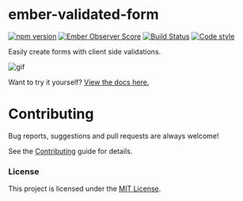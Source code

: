 # ember-validated-form

[![npm version](https://badge.fury.io/js/ember-validated-form.svg)](https://badge.fury.io/js/ember-validated-form)
[![Ember Observer Score](https://emberobserver.com/badges/ember-validated-form.svg)](https://emberobserver.com/addons/ember-validated-form)
[![Build Status](https://travis-ci.org/adfinis-sygroup/ember-validated-form.svg?branch=main)](https://travis-ci.org/adfinis-sygroup/ember-validated-form)
[![Code style](https://img.shields.io/badge/code_style-prettier-red.svg)](https://github.com/prettier/prettier)

Easily create forms with client side validations.

![gif](https://raw.githubusercontent.com/adfinis-sygroup/ember-validated-form/main/demo.gif)

Want to try it yourself? [View the docs here.](https://adfinis-sygroup.github.io/ember-validated-form/)

# Contributing

Bug reports, suggestions and pull requests are always welcome!

See the [Contributing](CONTRIBUTING.md) guide for details.

### License

This project is licensed under the [MIT License](LICENSE.md).
